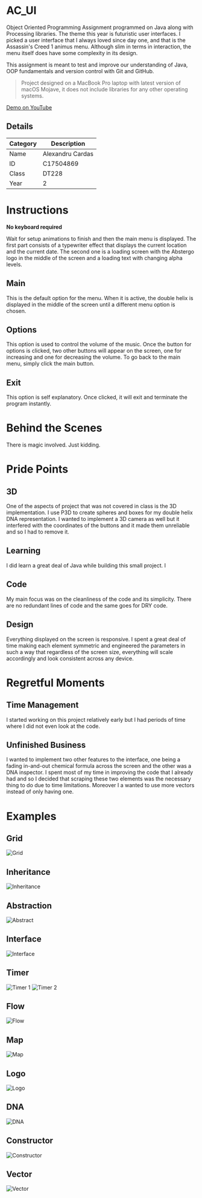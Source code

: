 # AC_UI
Object Oriented Programming Assignment programmed on Java along with Processing libraries. The theme this year is futuristic user interfaces. I picked a user interface that I always loved since day one, and that is the Assassin's Creed 1 animus menu. Although slim in terms in interaction, the menu itself does have some complexity in its design.

This assignment is meant to test and improve our understanding of Java, OOP fundamentals and version control with Git and GitHub.

> Project designed on a MacBook Pro laptop with latest version of macOS Mojave, it does not include libraries for any other operating systems.

[Demo on YouTube](https://youtu.be/8lp-x6DPZnM)

## Details

| Category | Description |
| -------- | ----------- |
| Name | Alexandru Cardas |
| ID | C17504869 |
| Class | DT228 |
| Year | 2 |

# Instructions

**No keyboard required**

Wait for setup animations to finish and then the main menu is displayed. The first part consists of a typewriter effect that displays the current location and the current date. The second one is a loading screen with the Abstergo logo in the middle of the screen and a loading text with changing alpha levels.

## Main

This is the default option for the menu. When it is active, the double helix is displayed in the middle of the screen until a different menu option is chosen.

## Options

This option is used to control the volume of the music. Once the button for options is clicked, two other buttons will appear on the screen, one for increasing and one for decreasing the volume. To go back to the main menu, simply click the main button.

## Exit

This option is self explanatory. Once clicked, it will exit and terminate the program instantly.

# Behind the Scenes

There is magic involved. Just kidding.


# Pride Points

## 3D

One of the aspects of project that was not covered in class is the 3D implementation. I use P3D to create spheres and boxes for my double helix DNA representation. I wanted to implement a 3D camera as well but it interfered with the coordinates of the buttons and it made them unreliable and so I had to remove it.


## Learning

I did learn a great deal of Java while building this small project. I 

## Code

My main focus was on the cleanliness of the code and its simplicity. There are no redundant lines of code and the same goes for DRY code.

## Design

Everything displayed on the screen is responsive. I spent a great deal of time making each element symmetric and engineered the parameters in such a way that regardless of the screen size, everything will scale accordingly and look consistent across any device.

# Regretful Moments

## Time Management

I started working on this project relatively early but I had periods of time where I did not even look at the code. 

## Unfinished Business

I wanted to implement two other features to the interface, one being a fading in-and-out chemical formula across the screen and the other was a DNA inspector. I spent most of my time in improving the code that I already had and so I decided that scraping these two elements was the necessary thing to do due to time limitations. Moreover I a wanted to use more vectors instead of only having one.


# Examples

## Grid

![Grid](https://github.com/AlexandruCardas/AC_UI/blob/master/images/Grid.png)

## Inheritance

![Inheritance](https://github.com/AlexandruCardas/AC_UI/blob/master/images/Inheritance.png)

## Abstraction

![Abstract](https://github.com/AlexandruCardas/AC_UI/blob/master/images/Abstract.png)

## Interface

![Interface](https://github.com/AlexandruCardas/AC_UI/blob/master/images/Interface.png)

## Timer

![Timer 1](https://github.com/AlexandruCardas/AC_UI/blob/master/images/Timer1.png)
![Timer 2](https://github.com/AlexandruCardas/AC_UI/blob/master/images/Timer2.png)

## Flow

![Flow](https://github.com/AlexandruCardas/AC_UI/blob/master/images/Flow.png)

## Map

![Map](https://github.com/AlexandruCardas/AC_UI/blob/master/images/Map.png)

## Logo

![Logo](https://github.com/AlexandruCardas/AC_UI/blob/master/images/Abstergo.png)

## DNA

![DNA](https://github.com/AlexandruCardas/AC_UI/blob/master/images/DNA.png)

## Constructor

![Constructor](https://github.com/AlexandruCardas/AC_UI/blob/master/images/Constructor.png)

## Vector

![Vector](https://github.com/AlexandruCardas/AC_UI/blob/master/images/Vector.png)
